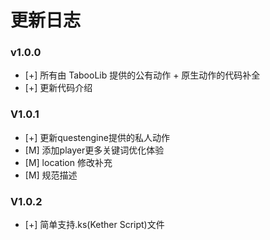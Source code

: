 # 更新日志
### v1.0.0 
- [+] 所有由 TabooLib 提供的公有动作 + 原生动作的代码补全
- [+] 更新代码介绍
### V1.0.1
- [+] 更新questengine提供的私人动作
- [M] 添加player更多关键词优化体验
- [M] location 修改补充
- [M] 规范描述
### V1.0.2
- [+] 简单支持.ks(Kether Script)文件